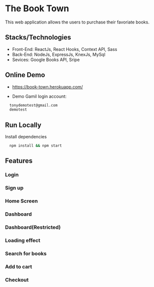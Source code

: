 # The Book Town

This web application allows the users to purchase their favoriate books.

## Stacks/Technologies

- Front-End: ReactJs, React Hooks, Context API, Sass
- Back-End: NodeJs, ExpressJs, KnexJs, MySql
- Sevices: Google Books API, Sripe

## Online Demo

- https://book-town.herokuapp.com/

- Demo Gamil login account:

```bash
  tonydemotest@gmail.com
  demotest
```

## Run Locally

Install dependencies

```bash
  npm install && npm start
```

## Features

### Login

### Sign up

### Home Screen

### Dashboard

### Dashboard(Restricted)

### Loading effect

### Search for books

### Add to cart

### Checkout
